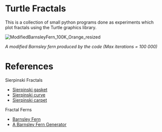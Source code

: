 # Turtle Fractals

This is a collection of small python programs done as experiments which plot fractals using the Turtle graphics library.

![ModifiedBarnsleyFern_100K_Orange_resized](https://github.com/user-attachments/assets/c7956f34-f715-41d2-ba71-37f2bdf2f793)

_A modified Barnsley fern produced by the code (Max iterations = 100 000)_

# References
Sierpinski Fractals
- [Sierpinski gasket](https://en.wikipedia.org/wiki/Sierpi%C5%84ski_triangle)
- [Sierpinski curve](https://en.wikipedia.org/wiki/Sierpi%C5%84ski_curve)
- [Sierpinski carpet](https://en.wikipedia.org/wiki/Sierpi%C5%84ski_carpet)

Fractal Ferns
- [Barnsley Fern](https://en.wikipedia.org/wiki/Barnsley_fern)
- [A Barnsley Fern Generator](https://www.chradams.co.uk/fern/maker.html)
